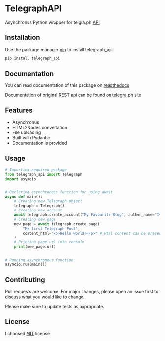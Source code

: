 # TelegraphAPI

Asynchronus Python wrapper for telgra.ph [API](https://telegra.ph/api)

## Installation

Use the package manager [pip](https://pip.pypa.io/en/stable/) to install telegraph_api.

```bash
pip install telegraph_api
```

## Documentation

You can read documentation of this package on [readthedocs]()

Documentation of original REST api can be found on [telegra.ph](https://telegra.ph/api) site

## Features
- Asynchronus 
- HTML2Nodes convertation
- File uploading
- Built with Pydantic
- Documentation is provided
## Usage

```python
# Importing required package
from telegraph_api import Telegraph
import asyncio


# Declaring asynchronous function for using await
async def main():
    # Creating new Telegraph object
    telegraph = Telegraph()
    # Creating new account
    await telegraph.create_account("My Favourite Blog", author_name="Ivan")
    # Creating new page
    new_page = await telegraph.create_page(
        "My first Telegraph Post",
        content_html="<p>Hello world!</p>" # Html content can be presented      
    )
    # Printing page url into console
    print(new_page.url)


# Running asynchronous function
asyncio.run(main())
```

## Contributing

Pull requests are welcome. For major changes, please open an issue first to discuss what you would like to change.

Please make sure to update tests as appropriate.

## License

I choosed [MIT](https://choosealicense.com/licenses/mit/) license
